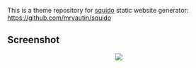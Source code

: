 This is a theme repository for [squido](https://squido.org) static website generator: https://github.com/mrvautin/squido

## Screenshot

<p align="center">
    <img src="https://raw.githubusercontent.com/mrvautin/squido-theme-sympl/main/source/content/images/screenshot.png">
</p>